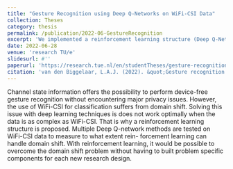 ```yaml
---
title: "Gesture Recognition using Deep Q-Networks on WiFi-CSI Data"
collection: Theses
category: thesis
permalink: /publication/2022-06-GestureRecognition
excerpt: 'We implemented a reinforcement learning structure (Deep Q-Networks) to classify gestures from WiFi-CSI signals while overcoming the domain shift caused by the data.'
date: 2022-06-28
venue: 'research TU/e'
slidesurl: #'' 
paperurl: 'https://research.tue.nl/en/studentTheses/gesture-recognition-using-deep-q-networks-on-wifi-csi-data'
citation: 'van den Biggelaar, L.A.J. (2022). &quot;Gesture recognition using Deep Q-Networks on WiFi-CSI data&quot; <i>Bachelor Thesis</i>.'
---
```



Channel state information offers the possibility to perform device-free gesture recognition without encountering major privacy issues. However, the use of WiFi-CSI for classification suffers from domain shift. Solving this issue with deep learning techniques is does not work optimally when the data is as complex as WiFi-CSI. That is why a reinforcement learning structure is proposed. Multiple Deep Q-network methods are tested on WiFi-CSI data to measure to what extent rein- forcement learning can handle domain shift. With reinforcement learning, it would be possible to overcome the domain shift problem without having to built problem specific components for each new research design.